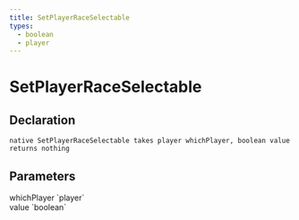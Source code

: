 ```yaml
---
title: SetPlayerRaceSelectable
types:
  - boolean
  - player
---
```


# SetPlayerRaceSelectable

## Declaration

```
native SetPlayerRaceSelectable takes player whichPlayer, boolean value returns nothing
```

## Parameters
<dl>
  <dt>whichPlayer `player`</dt>
  <dd></dd>

  <dt>value `boolean`</dt>
  <dd></dd>
</dl>